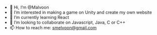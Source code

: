 - 👋 Hi, I’m @Malvoon
- 👀 I’m interested in making a game on Unity and create my own website
- 🌱 I’m currently learning React
- 💞️ I’m looking to collaborate on Javascript, Java, C or C++
- 📫 How to reach me: smelvoon@gmail.com

<!---
Malvoon/Malvoon is a ✨ special ✨ repository because its `README.md` (this file) appears on your GitHub profile.
You can click the Preview link to take a look at your changes.
--->
